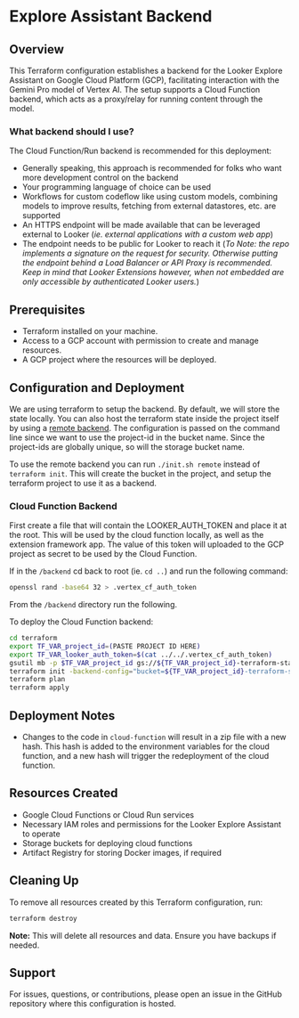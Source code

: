 # Explore Assistant Backend

## Overview

This Terraform configuration establishes a backend for the Looker Explore Assistant on Google Cloud Platform (GCP), facilitating interaction with the Gemini Pro model of Vertex AI. The setup supports a Cloud Function backend, which acts as a proxy/relay for running content through the model.

### What backend should I use?

The Cloud Function/Run backend is recommended for this deployment:

- Generally speaking, this approach is recommended for folks who want more development control on the backend
- Your programming language of choice can be used
- Workflows for custom codeflow like using custom models, combining models to improve results, fetching from external datastores, etc. are supported
- An HTTPS endpoint will be made available that can be leveraged external to Looker (_ie. external applications with a custom web app_)
- The endpoint needs to be public for Looker to reach it (_To Note: the repo implements a signature on the request for security. Otherwise putting the endpoint behind a Load Balancer or API Proxy is recommended. Keep in mind that Looker Extensions however, when not embedded are only accessible by authenticated Looker users._)

## Prerequisites

- Terraform installed on your machine.
- Access to a GCP account with permission to create and manage resources.
- A GCP project where the resources will be deployed.

## Configuration and Deployment

We are using terraform to setup the backend. By default, we will store the state locally. You can also host the terraform state inside the project itself by using a [remote backend](https://developer.hashicorp.com/terraform/language/settings/backends/remote). The configuration is passed on the command line since we want to use the project-id in the bucket name. Since the project-ids are globally unique, so will the storage bucket name.

To use the remote backend you can run `./init.sh remote` instead of `terraform init`. This will create the bucket in the project, and setup the terraform project to use it as a backend.

### Cloud Function Backend

First create a file that will contain the LOOKER_AUTH_TOKEN and place it at the root. This will be used by the cloud function locally, as well as the extension framework app. The value of this token will uploaded to the GCP project as secret to be used by the Cloud Function.

If in the `/backend` cd back to root (ie. `cd ..`) and run the following command:

```bash
openssl rand -base64 32 > .vertex_cf_auth_token
```

From the `/backend` directory run the following.

To deploy the Cloud Function backend:

```bash
cd terraform
export TF_VAR_project_id=(PASTE PROJECT ID HERE)
export TF_VAR_looker_auth_token=$(cat ../../.vertex_cf_auth_token)
gsutil mb -p $TF_VAR_project_id gs://${TF_VAR_project_id}-terraform-state/
terraform init -backend-config="bucket=${TF_VAR_project_id}-terraform-state"
terraform plan
terraform apply
```

## Deployment Notes

- Changes to the code in `cloud-function` will result in a zip file with a new hash. This hash is added to the environment variables for the cloud function, and a new hash will trigger the redeployment of the cloud function.

## Resources Created

- Google Cloud Functions or Cloud Run services
- Necessary IAM roles and permissions for the Looker Explore Assistant to operate
- Storage buckets for deploying cloud functions
- Artifact Registry for storing Docker images, if required

## Cleaning Up

To remove all resources created by this Terraform configuration, run:

```sh
terraform destroy
```

**Note:** This will delete all resources and data. Ensure you have backups if needed.

## Support

For issues, questions, or contributions, please open an issue in the GitHub repository where this configuration is hosted.
